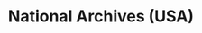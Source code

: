 ---
blog: https://www.archives.gov/social-media/blogs
codehost: https://github.com/https://github.com/usnationalarchives
facebook: http://www.facebook.com/usnationalarchives
images:
- archives-ar21.svg
- archives-icon.svg
logohandle: archives
sort: national_archives
tags:
- digital_preservation
- usa
title: National Archives (USA)
twitter: https://x.com/USNatArchives
website: https://www.archives.gov/
wikipedia: https://en.wikipedia.org/wiki/National_Archives_and_Records_Administration
---